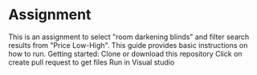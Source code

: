 # Assignment 
This is an assignment to select "room darkening blinds" and filter search results from "Price Low-High". This guide provides basic instructions on how to run.
Getting started: Clone or download this repository
Click on create pull request to get files
Run in Visual studio
